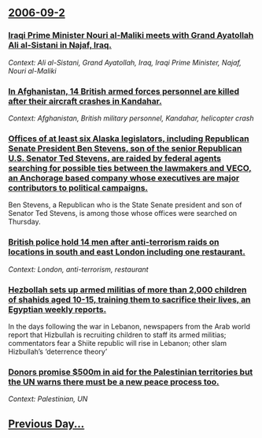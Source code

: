 ## [2006-09-2](/news/2006/09/2/index.md)

### [ Iraqi Prime Minister Nouri al-Maliki meets with Grand Ayatollah Ali al-Sistani in Najaf, Iraq. ](/news/2006/09/2/iraqi-prime-minister-nouri-al-maliki-meets-with-grand-ayatollah-ali-al-sistani-in-najaf-iraq.md)
_Context: Ali al-Sistani, Grand Ayatollah, Iraq, Iraqi Prime Minister, Najaf, Nouri al-Maliki_

### [ In Afghanistan, 14 British armed forces personnel are killed after their aircraft crashes in Kandahar. ](/news/2006/09/2/in-afghanistan-14-british-armed-forces-personnel-are-killed-after-their-aircraft-crashes-in-kandahar.md)
_Context: Afghanistan, British military personnel, Kandahar, helicopter crash_

### [ Offices of at least six Alaska legislators, including Republican Senate President Ben Stevens, son of the senior Republican U.S. Senator Ted Stevens, are raided by federal agents searching for possible ties between the lawmakers and VECO, an Anchorage based company whose executives are major contributors to political campaigns. ](/news/2006/09/2/offices-of-at-least-six-alaska-legislators-including-republican-senate-president-ben-stevens-son-of-the-senior-republican-u-s-senator-te.md)
Ben Stevens, a Republican who is the State Senate president and son of Senator Ted Stevens, is among those whose offices were searched on Thursday.

### [ British police hold 14 men after anti-terrorism raids on locations in south and east London including one restaurant. ](/news/2006/09/2/british-police-hold-14-men-after-anti-terrorism-raids-on-locations-in-south-and-east-london-including-one-restaurant.md)
_Context: London, anti-terrorism, restaurant_

### [ Hezbollah sets up armed militias of more than 2,000 children of shahids aged 10-15, training them to sacrifice their lives, an Egyptian weekly reports. ](/news/2006/09/2/hezbollah-sets-up-armed-militias-of-more-than-2-000-children-of-shahids-aged-10-15-training-them-to-sacrifice-their-lives-an-egyptian-wee.md)
In the days following the war in Lebanon, newspapers from the Arab world report that Hizbullah is recruiting children to staff its armed militias; commentators fear a Shiite republic will rise in Lebanon; other slam Hizbullah’s ‘deterrence theory’

### [ Donors promise $500m in aid for the Palestinian territories but the UN warns there must be a new peace process too. ](/news/2006/09/2/donors-promise-500m-in-aid-for-the-palestinian-territories-but-the-un-warns-there-must-be-a-new-peace-process-too.md)
_Context: Palestinian, UN_

## [Previous Day...](/news/2006/09/1/index.md)

